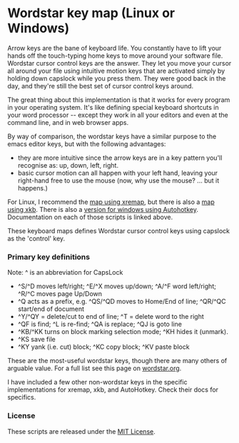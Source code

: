# Wordstar key map (Linux or Windows)

Arrow keys are the bane of keyboard life. You constantly have to lift your hands off the touch-typing home keys to move around your software file. Wordstar cursor control keys are the answer. They let you move your cursor all around your file using intuitive motion keys that are activated simply by holding down capslock while you press them. They were good back in the day, and they're still the best set of cursor control keys around.

The great thing about this implementation is that it works for every program in your operating system. It's like defining special keyboard shortcuts in your word processor -- except they work in all your editors and even at the command line, and in web browser apps.

By way of comparison, the wordstar keys have a similar purpose to the emacs editor keys, but with the following advantages:

* they are more intuitive since the arrow keys are in a key pattern you'll recognise as: up, down, left, right.
* basic cursor motion can all happen with your left hand, leaving your right-hand free to use the mouse (now, why use the mouse? ... but it happens.)

For Linux, I recommend the [map using xremap](xremap/README.md), but there is also a [map using xkb](xkb/README.md).
There is also a [version for windows using Autohotkey](autohotkey/Wordstar%20Capslock.ahk).
Documentation on each of those scripts is linked above.

These keyboard maps defines Wordstar cursor control keys using capslock as the 'control' key.

### Primary key definitions

Note: ^ is an abbreviation for CapsLock

* ^S/^D moves left/right; ^E/^X moves up/down; ^A/^F word left/right; ^R/^C moves page Up/Down
* ^Q acts as a prefix, e.g. ^QS/^QD moves to Home/End of line; ^QR/^QC start/end of document
* ^Y/^QY = delete/cut to end of line; ^T = delete word to the right
* ^QF is find; ^L is re-find; ^QA is replace; ^QJ is goto line
* ^KB/^KK turns on block marking selection mode; ^KH hides it (unmark).
* ^KS save file
* ^KY yank (i.e. cut) block; ^KC copy block; ^KV paste block

These are the most-useful wordstar keys, though there are many others of arguable value. For a full list see this page on [wordstar.org](http://www.wordstar.org/index.php/wsemu-documentation/wsemu-commands-and-menus/1-wordstar-emulator-full-version-command-list).

I have included a few other non-wordstar keys in the specific implementations for xremap, xkb, and AutoHotkey. Check their docs for specifics.

### License

These scripts are released under the [MIT License](LICENSE.txt).
